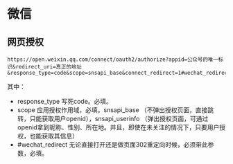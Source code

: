 # 微信
## 网页授权
```
https://open.weixin.qq.com/connect/oauth2/authorize?appid=公众号的唯一标识&redirect_uri=真正的地址&response_type=code&scope=snsapi_base&connect_redirect=1#wechat_redirect
```

其中：
* response_type 写死code。必填。
* scope 应用授权作用域，必填。snsapi_base （不弹出授权页面，直接跳转，只能获取用户openid），snsapi_userinfo （弹出授权页面，可通过openid拿到昵称、性别、所在地。并且，即使在未关注的情况下，只要用户授权，也能获取其信息）
* #wechat_redirect 无论直接打开还是做页面302重定向时候，必须带此参数，必填。